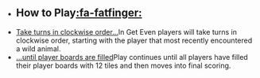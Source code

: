 - ## How to Play[:fa-fatfinger:](roundstructure.md)
- [Take turns in clockwise order...]()In Get Even players will take turns in clockwise order, starting with the player that most recently encountered a wild animal.  
- [...until player boards are filled]()Play continues until all players have filled their player boards with 12 tiles and then moves into final scoring.